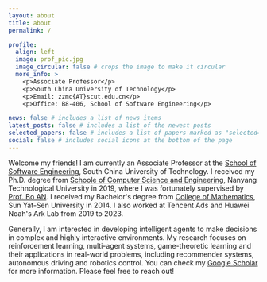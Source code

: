 ```yaml
---
layout: about
title: about
permalink: /

profile:
  align: left
  image: prof_pic.jpg
  image_circular: false # crops the image to make it circular
  more_info: >
    <p>Associate Professor</p>
    <p>South China University of Technology</p>
    <p>Email: zzmc{AT}scut.edu.cn</p>
    <p>Office: B8-406, School of Software Engineering</p>

news: false # includes a list of news items
latest_posts: false # includes a list of the newest posts
selected_papers: false # includes a list of papers marked as "selected={true}"
social: false # includes social icons at the bottom of the page
---
```


Welcome my friends! I am currently an Associate Professor at the [School of Software Engineering](http://www2.scut.edu.cn/sse/), South China University of Technology. I received my Ph.D. degree from [Schoole of Computer Science and Engineering](https://www.ntu.edu.sg/scse), Nanyang Technological University in 2019, where I was fortunately supervised by [Prof. Bo AN](https://personal.ntu.edu.sg/boan). I received my Bachelor's degree from [College of Mathematics](https://math.sysu.edu.cn/), Sun Yat-Sen University in 2014. I also worked at Tencent Ads and Huawei Noah's Ark Lab from 2019 to 2023.

Generally, I am interested in developing intelligent agents to make decisions in complex and highly interactive environments. My research focuses on reinforcement learning, multi-agent systems, game-theoretic learning and their applications in real-world problems, including recommender systems, autonomous driving and robotics control. You can check my [Google Scholar](https://scholar.google.com/citations?user=nLgORGMAAAAJ&hl=en) for more information. Please feel free to reach out! 
